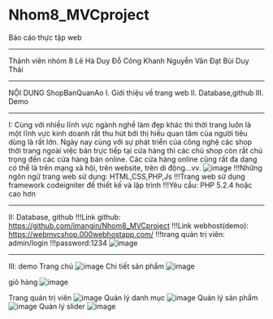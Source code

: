 # Nhom8_MVCproject
Báo cáo thực tập web
**************************
Thành viên nhóm 8
Lê Hà Duy
Đỗ Công Khanh
Nguyễn Văn Đạt
Bùi Duy Thái
*************************
NỘI DUNG ShopBanQuanAo
I. Giới thiệu về trang web
II. Database,github
III. Demo
*************************
I: Cùng với nhiều lĩnh vực ngành nghề làm đẹp khác thì thời trang luôn là một lĩnh vực kinh doanh rất thu hút bởi thị hiếu quan tâm của người tiêu dùng là rất lớn. Ngày nay cùng với sự phát triển của công nghệ các shop thời trang ngoài việc bán trực tiếp tại cửa hàng thì các chủ shop còn rất chú trọng đến các cửa hàng bán online. Các cửa hàng online cũng rất đa dạng có thể là trên mạng xã hội, trên website, trên di động…vv.
![image](https://user-images.githubusercontent.com/66197800/144022161-faa4209b-3679-4443-b862-4182a8a70e93.png)
!!!Những ngôn ngữ trang web sử dụng: HTML,CSS,PHP,Js
!!!Trang web sử dụng framework codeigniter để thiết kế và lập trình
!!!Yêu cầu: PHP 5.2.4 hoặc cao hơn
***************************
II: Database, github
!!!Link github: https://github.com/imangin/Nhom8_MVCproject
!!!Link webhost(demo): https://webmvcshop.000webhostapp.com/
!!!trang quản trị viên: admin/login
!!!password:1234
![image](https://user-images.githubusercontent.com/66197800/144025035-fad57644-e33c-4254-8a4a-ae594857cbc5.png)
***************************
III: demo
Trang chủ
![image](https://user-images.githubusercontent.com/66197800/144025907-80b6e497-697a-4be7-80dc-6e3aed6bb617.png)
Chi tiết sản phẩm
![image](https://user-images.githubusercontent.com/66197800/144026058-cd2f8aa8-41e9-4e26-a8f6-1277d8c09f47.png)

giỏ hàng
![image](https://user-images.githubusercontent.com/66197800/144026131-db7038bc-0895-4e36-baf4-8b2eccecdbd8.png)

Trang quản trị viên
![image](https://user-images.githubusercontent.com/66197800/144022409-0476d517-1a21-4496-93d5-993e99e1a748.png)
Quản lý danh mục
![image](https://user-images.githubusercontent.com/66197800/144022509-4d39481e-fbcd-4d00-963f-424e953e7038.png)
Quản lý sản phẩm
![image](https://user-images.githubusercontent.com/66197800/144025505-e020efa1-3da0-45d3-8522-3a0c3ce30aa3.png)
Quản lý slider
![image](https://user-images.githubusercontent.com/66197800/144025621-2e428eae-1bcd-48f9-a6e7-ab25374bc981.png)

